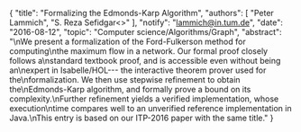 {
    "title": "Formalizing the Edmonds-Karp Algorithm",
    "authors": [
        "Peter Lammich",
        "S. Reza Sefidgar<>"
    ],
    "notify": "lammich@in.tum.de",
    "date": "2016-08-12",
    "topic": "Computer science/Algorithms/Graph",
    "abstract": "\nWe present a formalization of the Ford-Fulkerson method for computing\nthe maximum flow in a network. Our formal proof closely follows a\nstandard textbook proof, and is accessible even without being an\nexpert in Isabelle/HOL--- the interactive theorem prover used for the\nformalization. We then use stepwise refinement to obtain the\nEdmonds-Karp algorithm, and formally prove a bound on its complexity.\nFurther refinement yields a verified implementation, whose execution\ntime compares well to an unverified reference implementation in Java.\nThis entry is based on our ITP-2016 paper with the same title."
}